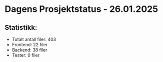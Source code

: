 # Dagens Prosjektstatus - 26.01.2025 
## Statistikk: 
- Totalt antall filer: 403 
- Frontend: 22 filer 
- Backend: 38 filer 
- Tester: 0 filer 
 
